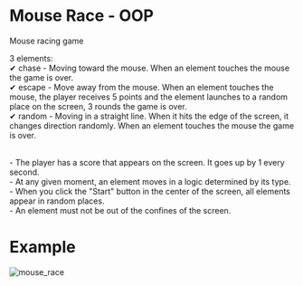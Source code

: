 # Mouse Race - OOP
 Mouse racing game

3 elements:
<br/>
✔	chase - Moving toward the mouse. When an element touches the mouse the game is over.
<br/>
✔	escape - Move away from the mouse. When an element touches the mouse, the player receives 5 points and the element launches to a random place on the screen, 3 rounds the game is over.
<br/>
✔	random - Moving in a straight line. When it hits the edge of the screen, it changes direction randomly. When an element touches the mouse the game is over.

<br/>
- The player has a score that appears on the screen. It goes up by 1 every second.<br/>
- At any given moment, an element moves in a logic determined by its type.<br/>
- When you click the "Start" button in the center of the screen, all elements appear in random places.<br/>
- An element must not be out of the confines of the screen.<br/>

# Example

![mouse_race](https://user-images.githubusercontent.com/64954264/127181133-a565d342-51dd-4845-b066-a97f012452ba.gif)
